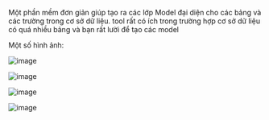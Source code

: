 Một phần mềm đơn giản giúp tạo ra các lớp Model đại diện cho các bảng và các trường trong cơ sở dữ liệu. tool rất có ích trong trường hợp cơ sở dữ liệu có quá nhiều bảng và bạn rất lười để tạo các model

Một số hình ảnh:

![image](https://github.com/AnLeRIP2310/ALRTooL2310/assets/87233160/8355dfb2-9edd-43dd-952f-976f2ede05ae)

![image](https://github.com/AnLeRIP2310/ALRTooL2310/assets/87233160/bdde5372-d0e1-4272-917a-c1e61654455c)

![image](https://github.com/AnLeRIP2310/ALRTooL2310/assets/87233160/4e7c9c51-60b2-4ae9-9cb9-4a6c358cd2cd)

![image](https://github.com/AnLeRIP2310/ALRTooL2310/assets/87233160/b61f3ec6-6354-4a90-8a79-87c461bee176)


